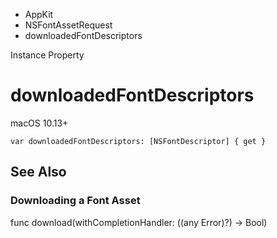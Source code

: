 

- AppKit
- NSFontAssetRequest
-  downloadedFontDescriptors 

Instance Property

# downloadedFontDescriptors

macOS 10.13+

``` source
var downloadedFontDescriptors: [NSFontDescriptor] { get }
```

## See Also

### Downloading a Font Asset

func download(withCompletionHandler: ((any Error)?) -> Bool)

